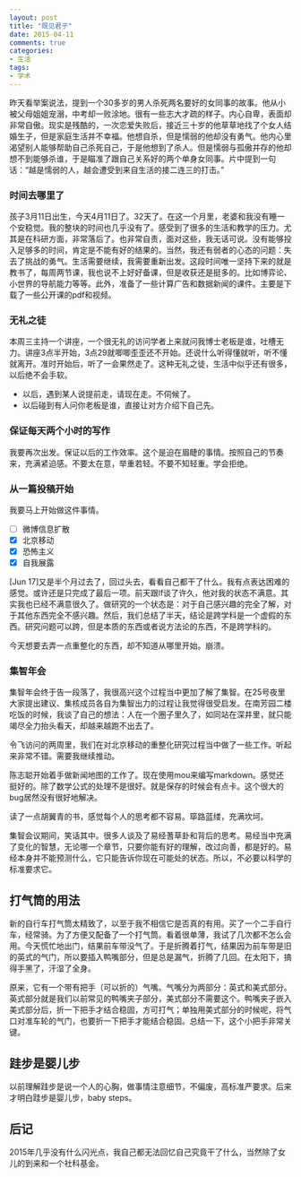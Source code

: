 ```yaml
---
layout: post
title: "既见君子"
date: 2015-04-11
comments: true
categories:
- 生活
tags:
- 学术
---
```


昨天看举案说法，提到一个30多岁的男人杀死两名要好的女同事的故事。他从小被父母姐姐宠溺，中考却一败涂地。很有一些志大才疏的样子。内心自卑，表面却非常自傲。现实是残酷的，一次恋爱失败后，接近三十岁的他草草地找了个女人结婚生子，但是家庭生活并不幸福。他想自杀，但是懦弱的他却没有勇气。他内心里渴望别人能够帮助自己杀死自己，于是他想到了杀人。但是懦弱与孤傲并存的他却想不到能够杀谁，于是瞄准了跟自己关系好的两个单身女同事。片中提到一句话：“越是懦弱的人，越会遭受到来自生活的接二连三的打击。”

### 时间去哪里了
孩子3月11日出生，今天4月11日了。32天了。在这一个月里，老婆和我没有睡一个安稳觉。我的整块的时间也几乎没有了。感受到了很多的生活和教学的压力。尤其是在科研方面，非常落后了。也非常自责，面对这些，我无话可说。没有能够投入足够多的时间，肯定是不能有好的结果的。当然，我还有弱者的心态的问题：失去了挑战的勇气。生活需要继续，我需要重新出发。这段时间唯一坚持下来的就是教书了，每周两节课，我也说不上好好备课，但是收获还是挺多的。比如博弈论、小世界的导航能力等等。此外，准备了一些计算广告和数据新闻的课件。主要是下载了一些公开课的pdf和视频。

### 无礼之徒
本周三主持一个讲座，一个很无礼的访问学者上来就问我博士老板是谁，吐槽无力。讲座3点半开始，3点29就唧唧歪歪还不开始。还说什么听得懂就听，听不懂就离开。准时开始后，听了一会果然走了。这种无礼之徒，生活中似乎还有很多，以后绝不会手软。

- 以后，遇到某人说提前走，请现在走。不伺候了。
- 以后碰到有人问你老板是谁，直接让对方介绍下自己先。

### 保证每天两个小时的写作
我要再次出发。保证以后的工作效率。这个是迫在眉睫的事情。按照自己的节奏来，充满紧迫感。不要太在意，举重若轻。不要不知轻重。学会拒绝。

### 从一篇投稿开始
我要马上开始做这件事情。

  - [ ] 微博信息扩散
  - [X] 北京移动
  - [X] 恐怖主义
  - [X] 自我展露

[Jun 17]又是半个月过去了，回过头去，看看自己都干了什么。我有点表达困难的感觉。或许还是只完成了最后一项。前天跟lf谈了许久，他对我的状态不满意。其实我也已经不满意很久了。做研究的一个状态是：对于自己感兴趣的完全了解，对于其他东西完全不感兴趣。然后，我们总结了半天，结论是跨学科是一个虚假的东西。研究问题可以跨，但是本质的东西或者说方法论的东西，不是跨学科的。

今天想要去弄一点重整化的东西，却不知道从哪里开始。崩溃。

### 集智年会
集智年会终于告一段落了，我很高兴这个过程当中更加了解了集智。在25号夜里大家提出建议、集核成员各自为集智出力的过程让我觉得很受启发。在南芳园二楼吃饭的时候，我谈了自己的想法：人在一个圈子里久了，如同站在深井里，就只能竭尽全力抬头看天，却越来越跑不出去了。

令飞访问的两周里，我们在对北京移动的重整化研究过程当中做了一些工作。听起来非常不错。需要我继续推动。

陈志聪开始着手做新闻地图的工作了。现在使用mou来编写markdown。感觉还挺好的。除了数学公式的处理不是很好。就是保存的时候会有点卡。这个很大的bug居然没有很好地解决。

读了一点胡翼青的书，感觉每个人的思考都不容易。筚路蓝缕，充满坎坷。

集智会议期间，笑话其中。很多人谈及了易经蓍草卦和背后的思考。易经当中充满了变化的智慧，无论哪一个章节，只要你能有好的理解，改过向善，都是好的。易经本身并不能预测什么，它只能告诉你现在可能处的状态。所以，不必要以科学的标准要求它。


## 打气筒的用法

新的自行车打气筒太精致了，以至于我不相信它是否真的有用。买了一个二手自行车，经常骑。为了方便又配备了一个打气筒。看着很单薄，我试了几次都不怎么会用。今天慌忙地出门，结果前车带没气了。于是折腾着打气，结果因为前车带是旧的英式的气门，所以要插入鸭嘴部分，但是总是漏气，折腾了几回。在太阳下，搞得手黑了，汗湿了全身。

原来，它有一个带有把手（可以折的）气嘴。气嘴分为两部分：英式和美式部分。英式部分就是我们以前常见的鸭嘴夹子部分，美式部分不需要这个。鸭嘴夹子嵌入美式部分后，折一下把手才结合稳固，方可打气；单独用美式部分的时候呢，将气口对准车轮的气门，也要折一下把手才能结合稳固。总结一下，这个小把手非常关键。

## 跬步是婴儿步
以前理解跬步是说一个人的心胸，做事情注意细节，不偏废，高标准严要求。后来才明白跬步是婴儿步，baby steps。

## 后记
2015年几乎没有什么闪光点，我自己都无法回忆自己究竟干了什么，当然除了女儿的到来和一个社科基金。
